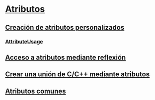 # [Atributos](index.md)
## [Creación de atributos personalizados](creating-custom-attributes.md)
### [AttributeUsage](attributeusage.md)
## [Acceso a atributos mediante reflexión](accessing-attributes-by-using-reflection.md)
## [Crear una unión de C/C++ mediante atributos](how-to-create-a-c-cpp-union-by-using-attributes.md)
## [Atributos comunes](common-attributes.md)
